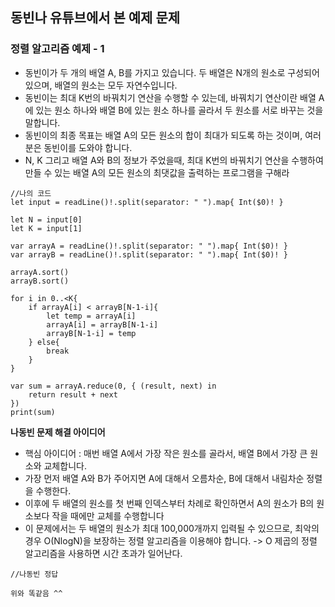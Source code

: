 ## 동빈나 유튜브에서 본 예제 문제

### 정렬 알고리즘 예제 - 1

- 동빈이가 두 개의 배열 A, B를 가지고 있습니다. 두 배열은 N개의 원소로 구성되어 있으며, 배열의 원소는 모두 자연수입니다.
- 동빈이는 최대 K번의 바꿔치기 연산을 수행할 수 있는데, 바꿔치기 연산이란 배열 A에 있는 원소 하나와 배열 B에 있는 원소 하나를 골라서 두 원소를 서로 바꾸는 것을 말합니다.
- 동빈이의 최종 목표는 배열 A의 모든 원소의 합이 최대가 되도록 하는 것이며, 여러분은 동빈이를 도와야 합니다.
- N, K 그리고 배열 A와 B의 정보가 주었을때, 최대 K번의 바꿔치기 연산을 수행하여 만들 수 있는 배열 A의 모든 원소의 최댓값을 출력하는 프로그램을 구해라

~~~
//나의 코드
let input = readLine()!.split(separator: " ").map{ Int($0)! }

let N = input[0]
let K = input[1]

var arrayA = readLine()!.split(separator: " ").map{ Int($0)! }
var arrayB = readLine()!.split(separator: " ").map{ Int($0)! }

arrayA.sort()
arrayB.sort()

for i in 0..<K{
    if arrayA[i] < arrayB[N-1-i]{
        let temp = arrayA[i]
        arrayA[i] = arrayB[N-1-i]
        arrayB[N-1-i] = temp
    } else{
        break
    }
}

var sum = arrayA.reduce(0, { (result, next) in
    return result + next
})
print(sum)
~~~


**나동빈 문제 해결 아이디어**
- 핵심 아이디어 : 매번 배열 A에서 가장 작은 원소를 골라서, 배열 B에서 가장 큰 원소와 교체합니다.
- 가장 먼저 배열 A와 B가 주어지면 A에 대해서 오름차순, B에 대해서 내림차순 정렬을 수행한다.
- 이후에 두 배열의 원소를 첫 번째 인덱스부터 차례로 확인하면서 A의 원소가 B의 원소보다 작을 때에만 교체를 수행합니다
- 이 문제에서는 두 배열의 원소가 최대 100,000개까지 입력될 수 있으므로, 최악의 경우 O(NlogN)을 보장하는 정렬 알고리즘을 이용해야 합니다.
-> O 제곱의 정렬 알고리즘을 사용하면 시간 초과가 일어난다.


~~~
//나동빈 정답

위와 똑같음 ^^

~~~
